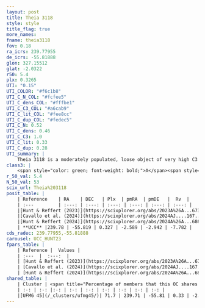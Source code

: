 ```yaml
---
layout: post
title: Theia 3118
style: style
title_flag: true
more_names: 
fname: theia3118
fov: 0.18
ra_icrs: 239.77955
de_icrs: -55.81888
glon: 327.15512
glat: -2.0322
r50: 5.4
plx: 0.3265
UTI: "0.15"
UTI_COLOR: "#f6c1b8"
UTI_C_N_COL: "#fcfee5"
UTI_C_dens_COL: "#fffbe1"
UTI_C_C3_COL: "#a6cab9"
UTI_C_lit_COL: "#fee8cc"
UTI_C_dup_COL: "#fedec5"
UTI_C_N: 0.52
UTI_C_dens: 0.46
UTI_C_C3: 1.0
UTI_C_lit: 0.33
UTI_C_dup: 0.28
UTI_summary: |
    Theia 3118 is a moderately populated, loose object of very high C3 quality. It was recently reported in the literature.<br><br><span style="color: #99180f; font-weight: bold;">Warning: </span>This is possibly a duplicated object, which shares a significant percentage of members with at least one previously reported entry.
class3: |
    <span style="color: green; font-weight: bold;">A</span><span style="color: green; font-weight: bold;">A</span>
r_50_val: 5.4
N_50_val: 53
scix_url: Theia%203118
posit_table: |
    | Reference    | RA    | DEC   | Plx  | pmRA  | pmDE   |  Rv  |
    | :---         | :---: | :---: | :---: | :---: | :---: | :---: |
    |[Hunt & Reffert (2023)](https://scixplorer.org/abs/2023A%26A...673A.114H) | 239.805 | -55.87 | 0.329 | -2.617 | -2.981 | -29.422 |
    |[Cavallo et al. (2024)](https://scixplorer.org/abs/2024AJ....167...12C) | 239.773 | -55.816 | 0.33 | -- | -- | -- |
    |[Hunt & Reffert (2024)](https://scixplorer.org/abs/2024A%26A...686A..42H) | 239.805 | -55.87 | 0.329 | -2.617 | -2.981 | -29.422 |
    | **UCC** |239.78 | -55.819 | 0.327 | -2.589 | -2.942 | -7.782 | 
cds_radec: 239.77955,-55.81888
carousel: UCC_HUNT23
fpars_table: |
    | Reference |  Values |
    | :---  |  :---:  |
    | [Hunt & Reffert (2023)](https://scixplorer.org/abs/2023A%26A...673A.114H) | `AV50=2.196, diffAV50=2.264, MOD50=12.13, logAge50=7.734` |
    | [Cavallo et al. (2024)](https://scixplorer.org/abs/2024AJ....167...12C) | `AV50=2.31, dMod50=11.55, logAge50=8.17, [Fe/H]50=-0.12` |
    | [Hunt & Reffert (2024)](https://scixplorer.org/abs/2024A%26A...686A..42H) | `MassJ=829.411` |
shared_table: |
    | Cluster | <span title="Percentage of members that this OC shares with the ones listed">%</span>   | RA   | DEC   | Plx   | pmRA  | pmDE  | Rv | UTI |
    | :-: | :-: |:-: | :-: | :-: | :-: | :-: | :-: | :-: |
    |[UFMG 45](/_clusters/ufmg45/)| 71.7 | 239.71 | -55.81 | 0.33 | -2.58 | -2.9 | -24.95 |0.52 |
---
```

